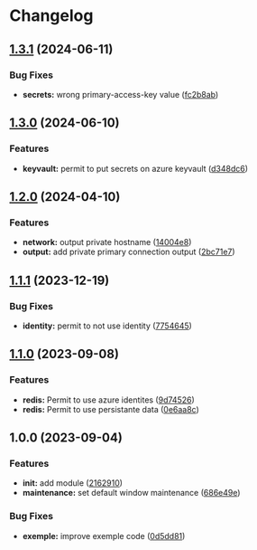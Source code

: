 # Changelog

## [1.3.1](https://github.com/camptocamp/terraform-azure-redis/compare/v1.3.0...v1.3.1) (2024-06-11)


### Bug Fixes

* **secrets:** wrong primary-access-key value ([fc2b8ab](https://github.com/camptocamp/terraform-azure-redis/commit/fc2b8abe0f1406a6231a98e40d8df65bc2599c17))

## [1.3.0](https://github.com/camptocamp/terraform-azure-redis/compare/v1.2.0...v1.3.0) (2024-06-10)


### Features

* **keyvault:** permit to put secrets on azure keyvault ([d348dc6](https://github.com/camptocamp/terraform-azure-redis/commit/d348dc6603a2327858a886ed10fdcf51f32031cb))

## [1.2.0](https://github.com/camptocamp/terraform-azure-redis/compare/v1.1.1...v1.2.0) (2024-04-10)


### Features

* **network:** output private hostname ([14004e8](https://github.com/camptocamp/terraform-azure-redis/commit/14004e8eeb212a8778a2a3b4bd42f6bbd6e1da1b))
* **output:** add private primary connection output ([2bc71e7](https://github.com/camptocamp/terraform-azure-redis/commit/2bc71e7d524047164dacbc01bb517bdcd14f167c))

## [1.1.1](https://github.com/camptocamp/terraform-azure-redis/compare/v1.1.0...v1.1.1) (2023-12-19)


### Bug Fixes

* **identity:** permit to not use identity ([7754645](https://github.com/camptocamp/terraform-azure-redis/commit/77546459f82f208cbb7e9bbd0278aee225c5d34e))

## [1.1.0](https://github.com/camptocamp/terraform-azure-redis/compare/v1.0.0...v1.1.0) (2023-09-08)


### Features

* **redis:** Permit to use azure identites ([9d74526](https://github.com/camptocamp/terraform-azure-redis/commit/9d745261fec8a39ed01f0b640f6d4a8d94c1a962))
* **redis:** Permit to use persistante data ([0e6aa8c](https://github.com/camptocamp/terraform-azure-redis/commit/0e6aa8c46ecb0ce1c6837558f800c0ad03f8fdee))

## 1.0.0 (2023-09-04)


### Features

* **init:** add module ([2162910](https://github.com/camptocamp/terraform-azure-redis/commit/21629106b732c35fb8b72ff0d4d45df971ee59c7))
* **maintenance:** set default window maintenance ([686e49e](https://github.com/camptocamp/terraform-azure-redis/commit/686e49ea269a441a9b7649ff0768c408e4d07623))


### Bug Fixes

* **exemple:** improve exemple code ([0d5dd81](https://github.com/camptocamp/terraform-azure-redis/commit/0d5dd8103fffb518d044350548dfaa86d1472c57))
